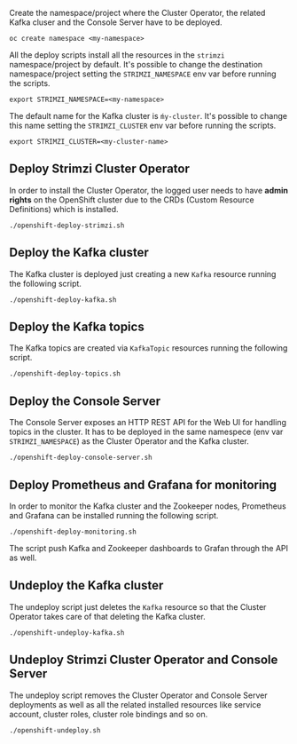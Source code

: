 Create the namespace/project where the Cluster Operator, the related Kafka cluser and the Console Server have to be deployed.

    oc create namespace <my-namespace>

All the deploy scripts install all the resources in the `strimzi` namespace/project by default.
It's possible to change the destination namespace/project setting the `STRIMZI_NAMESPACE` env var before running the scripts.

    export STRIMZI_NAMESPACE=<my-namespace>

The default name for the Kafka cluster is `ḿy-cluster`.
It's possible to change this name setting the `STRIMZI_CLUSTER` env var before running the scripts.

    export STRIMZI_CLUSTER=<my-cluster-name>

## Deploy Strimzi Cluster Operator

In order to install the Cluster Operator, the logged user needs to have **admin rights** on the OpenShift cluster due to the CRDs (Custom Resource Definitions) which is installed.

    ./openshift-deploy-strimzi.sh

## Deploy the Kafka cluster

The Kafka cluster is deployed just creating a new `Kafka` resource running the following script.

    ./openshift-deploy-kafka.sh

## Deploy the Kafka topics

The Kafka topics are created via `KafkaTopic` resources running the following script.

    ./openshift-deploy-topics.sh

## Deploy the Console Server

The Console Server exposes an HTTP REST API for the Web UI for handling topics in the cluster.
It has to be deployed in the same namespece (env var `STRIMZI_NAMESPACE`) as the Cluster Operator and the Kafka cluster.

    ./openshift-deploy-console-server.sh

## Deploy Prometheus and Grafana for monitoring

In order to monitor the Kafka cluster and the Zookeeper nodes, Prometheus and Grafana can be installed running the following script.

    ./openshift-deploy-monitoring.sh

The script push Kafka and Zookeeper dashboards to Grafan through the API as well.

## Undeploy the Kafka cluster

The undeploy script just deletes the `Kafka` resource so that the Cluster Operator takes care of that deleting the Kafka cluster.

    ./openshift-undeploy-kafka.sh

## Undeploy Strimzi Cluster Operator and Console Server

The undeploy script removes the Cluster Operator and Console Server deployments as well as all the related installed resources like service account, cluster roles, cluster role bindings and so on.

    ./openshift-undeploy.sh
